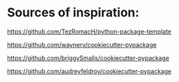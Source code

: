 # Sources of inspiration:

https://github.com/TezRomacH/python-package-template

https://github.com/waynerv/cookiecutter-pypackage

https://github.com/briggySmalls/cookiecutter-pypackage

https://github.com/audreyfeldroy/cookiecutter-pypackage

